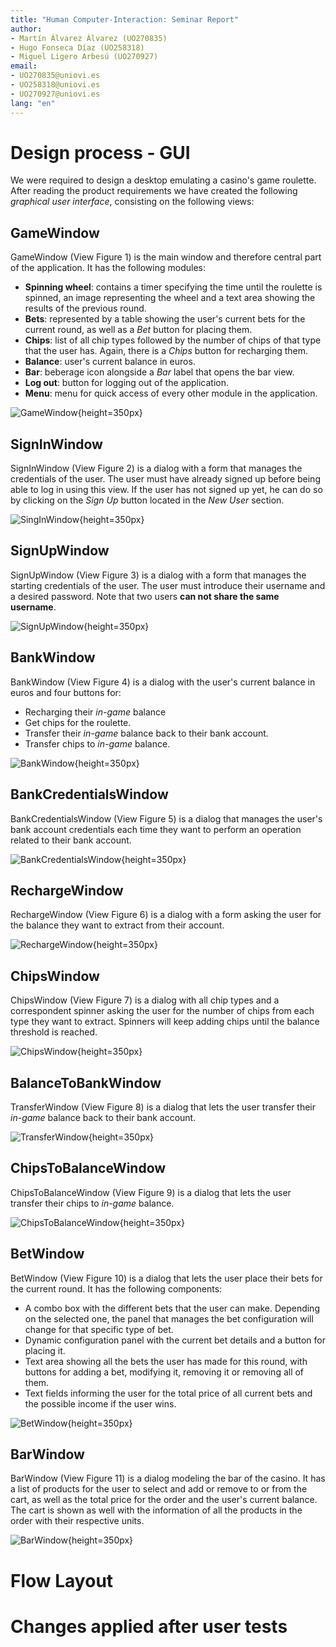 ```yaml
---
title: "Human Computer-Interaction: Seminar Report"
author:
- Martín Álvarez Álvarez (UO270835)
- Hugo Fonseca Díaz (UO258318)
- Miguel Ligero Arbesú (UO270927)
email:
- UO270835@uniovi.es
- UO258318@uniovi.es
- UO270927@uniovi.es
lang: "en"
---
```

# Design process - GUI

We were required to design a desktop emulating a casino's game roulette. After reading the product requirements we have created the following *graphical user interface*, consisting on the following views:

## GameWindow

GameWindow (View Figure 1) is the main window and therefore  central part of the application. It has the following modules:
 
- **Spinning wheel**: contains a timer specifying the time until the roulette is spinned, an image representing the wheel and a text area showing the results of the previous round.
- **Bets**: represented by a table showing the user's current bets for the current round, as well as a *Bet* button for placing them.
- **Chips**: list of all chip types followed by the number of chips of that type that the user has. Again, there is a *Chips* button for recharging them.
- **Balance**: user's current balance in euros.
- **Bar**: beberage icon alongside a *Bar* label that opens the bar view.
- **Log out**: button for logging out of the application.
- **Menu**: menu for quick access of every other module in the application.

![GameWindow](multimedia/gamewindow.png){height=350px}

## SignInWindow

SignInWindow (View Figure 2) is a dialog with a form that manages the credentials of the user. The user must have already signed up before being able to log in using this view. If the user has not signed up yet, he can do so by clicking on the *Sign Up* button located in the *New User* section.

![SingInWindow](multimedia/signinwindow.png){height=350px}

## SignUpWindow

SignUpWindow (View Figure 3) is a dialog with a form that manages the starting credentials of the user. The user must introduce their username and a desired password. Note that two users **can not share the same username**.

![SignUpWindow](multimedia/signupwindow.png){height=350px}

## BankWindow

BankWindow (View Figure 4) is a dialog with the user's current balance in euros and four buttons for:

- Recharging their *in-game* balance
- Get chips for the roulette.
- Transfer their *in-game* balance back to their bank account.
- Transfer chips to *in-game* balance.

![BankWindow](multimedia/bankwindow.png){height=350px}

## BankCredentialsWindow

BankCredentialsWindow (View Figure 5) is a dialog that manages the user's bank account credentials each time they want to perform an operation related to their bank account.

![BankCredentialsWindow](multimedia/bankcredentialswindow.png){height=350px}

## RechargeWindow

RechargeWindow (View Figure 6) is a dialog with a form asking the user for the balance they want to extract from their account.

![RechargeWindow](multimedia/rechargewindow.png){height=350px}

## ChipsWindow

ChipsWindow (View Figure 7) is a dialog with all chip types and a correspondent spinner asking the user for the number of chips from each type they want to extract. Spinners will keep adding chips until the balance threshold is reached.

![ChipsWindow](multimedia/chipswindow.png){height=350px}

## BalanceToBankWindow

TransferWindow (View Figure 8) is a dialog that lets the user transfer their *in-game* balance back to their bank account.

![TransferWindow](multimedia/transferwindow.png){height=350px}

## ChipsToBalanceWindow

ChipsToBalanceWindow (View Figure 9) is a dialog that lets the user transfer their chips to *in-game* balance.

![ChipsToBalanceWindow](multimedia/chipstobalancewindow.png){height=350px}

## BetWindow

BetWindow (View Figure 10) is a dialog that lets the user place their bets for the current round. It has the following components:

- A combo box with the different bets that the user can make. Depending on the selected one, the panel that manages the bet configuration will change for that specific type of bet.
- Dynamic configuration panel with the current bet details and a button for placing it.
- Text area showing all the bets the user has made for this round, with buttons for adding a bet, modifying it, removing it or removing all of them.
- Text fields informing the user for the total price of all current bets and the possible income if the user wins.

![BetWindow](multimedia/betwindow.png){height=350px}

## BarWindow

BarWindow (View Figure 11) is a dialog modeling the bar of the casino. It has a list of products for the user to select and add or remove to or from the cart, as well as the total price for the order and the user's current balance. The cart is shown as well with the information of all the products in the order with their respective units.

![BarWindow](multimedia/barwindow.png){height=350px}



# Flow Layout



# Changes applied after user tests



